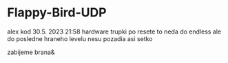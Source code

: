 # Flappy-Bird-UDP
alex kod 30.5. 2023 21:58
hardware trupki 
po resete to neda do endless ale do posledne hraneho levelu
nesu pozadia
asi setko

zabijeme brana&
